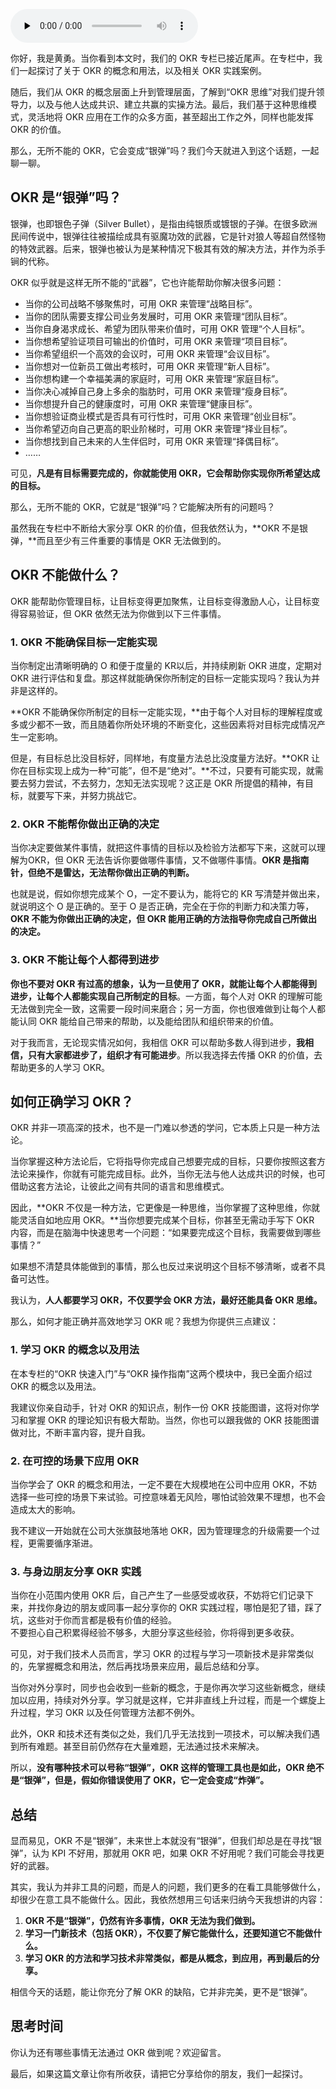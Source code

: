 <audio id="audio" title="33 | 无所不能的OKR，它会变成“银弹”吗？" controls="" preload="none"><source id="mp3" src="https://static001.geekbang.org/resource/audio/4b/ff/4b84cb988c3534941c34114e806a68ff.mp3"></audio>

你好，我是黄勇。当你看到本文时，我们的 OKR 专栏已接近尾声。在专栏中，我们一起探讨了关于 OKR 的概念和用法，以及相关 OKR 实践案例。

随后，我们从 OKR 的概念层面上升到管理层面，了解到“OKR 思维”对我们提升领导力，以及与他人达成共识、建立共赢的实操方法。最后，我们基于这种思维模式，灵活地将 OKR 应用在工作的众多方面，甚至超出工作之外，同样也能发挥 OKR 的价值。

那么，无所不能的 OKR，它会变成“银弹”吗？我们今天就进入到这个话题，一起聊一聊。

## OKR 是“银弹”吗？

银弹，也即银色子弹（Silver Bullet），是指由纯银质或镀银的子弹。在很多欧洲民间传说中，银弹往往被描绘成具有驱魔功效的武器，它是针对狼人等超自然怪物的特效武器。后来，银弹也被认为是某种情况下极其有效的解决方法，并作为杀手锏的代称。

OKR 似乎就是这样无所不能的“武器”，它也许能帮助你解决很多问题：

- 当你的公司战略不够聚焦时，可用 OKR 来管理“战略目标”。
- 当你的团队需要支撑公司业务发展时，可用 OKR 来管理“团队目标”。
- 当你自身渴求成长、希望为团队带来价值时，可用 OKR 管理“个人目标”。
- 当你想希望验证项目可输出的价值时，可用 OKR 来管理“项目目标”。
- 当你希望组织一个高效的会议时，可用 OKR 来管理“会议目标”。
- 当你想对一位新员工做出考核时，可用 OKR 来管理“新人目标”。
- 当你想构建一个幸福美满的家庭时，可用 OKR 来管理“家庭目标”。
- 当你决心减掉自己身上多余的脂肪时，可用 OKR 来管理“瘦身目标”。
- 当你想提升自己的健康度时，可用 OKR 来管理“健康目标”。
- 当你想验证商业模式是否具有可行性时，可用 OKR 来管理“创业目标”。
- 当你希望迈向自己更高的职业阶梯时，可用 OKR 来管理“择业目标”。
- 当你想找到自己未来的人生伴侣时，可用 OKR 来管理“择偶目标”。
- ……

可见，**凡是有目标需要完成的，你就能使用 OKR，它会帮助你实现你所希望达成的目标。**

那么，无所不能的 OKR，它就是“银弹”吗？它能解决所有的问题吗？

虽然我在专栏中不断给大家分享 OKR 的价值，但我依然认为，**OKR 不是银弹，**而且至少有三件重要的事情是 OKR 无法做到的。

## OKR 不能做什么？

OKR 能帮助你管理目标，让目标变得更加聚焦，让目标变得激励人心，让目标变得容易验证，但 OKR 依然无法为你做到以下三件事情。

### 1. OKR 不能确保目标一定能实现

当你制定出清晰明确的 O 和便于度量的 KR以后，并持续刷新 OKR 进度，定期对 OKR 进行评估和复盘。那这样就能确保你所制定的目标一定能实现吗？我认为并非是这样的。

**OKR 不能确保你所制定的目标一定能实现，**由于每个人对目标的理解程度或多或少都不一致，而且随着你所处环境的不断变化，这些因素将对目标完成情况产生一定影响。

但是，有目标总比没目标好，同样地，有度量方法总比没度量方法好。**OKR 让你在目标实现上成为一种“可能”，但不是“绝对”。**不过，只要有可能实现，就需要去努力尝试，不去努力，怎知无法实现呢？这正是 OKR 所提倡的精神，有目标，就要写下来，并努力挑战它。

### 2. OKR 不能帮你做出正确的决定

当你决定要做某件事情，就把这件事情的目标以及检验方法都写下来，这就可以理解为OKR，但 OKR 无法告诉你要做哪件事情，又不做哪件事情。**OKR 是指南针，但绝不是雷达，无法帮你做出正确的判断。**

也就是说，假如你想完成某个 O，一定不要认为，能将它的 KR 写清楚并做出来，就说明这个 O 是正确的。至于 O 是否正确，完全在于你的判断力和决策力等，**OKR 不能为你做出正确的决定，但 OKR 能用正确的方法指导你完成自己所做出的决定。**

### 3. OKR 不能让每个人都得到进步

**你也不要对 OKR 有过高的想象，认为一旦使用了 OKR，就能让每个人都能得到进步，让每个人都能实现自己所制定的目标**。一方面，每个人对 OKR 的理解可能无法做到完全一致，这需要一段时间来磨合；另一方面，你也很难做到让每个人都能认同 OKR 能给自己带来的帮助，以及能给团队和组织带来的价值。

对于我而言，无论现实情况如何，我相信 OKR 可以帮助多数人得到进步，**我相信，只有大家都进步了，组织才有可能进步**。所以我选择去传播 OKR 的价值，去帮助更多的人学习 OKR。

## 如何正确学习 OKR？

OKR 并非一项高深的技术，也不是一门难以参透的学问，它本质上只是一种方法论。

当你掌握这种方法论后，它将指导你完成自己想要完成的目标，只要你按照这套方法论来操作，你就有可能完成目标。此外，当你无法与他人达成共识的时候，也可借助这套方法论，让彼此之间有共同的语言和思维模式。

因此，**OKR 不仅是一种方法，它更像是一种思维，当你掌握了这种思维，你就能灵活自如地应用 OKR。**当你想要完成某个目标，你甚至无需动手写下 OKR 内容，而是在脑海中快速思考一个问题：“如果要完成这个目标，我需要做到哪些事情？”

如果想不清楚具体能做到的事情，那么也反过来说明这个目标不够清晰，或者不具备可达性。

我认为，**人人都要学习 OKR，不仅要学会 OKR 方法，最好还能具备 OKR 思维。**

那么，如何才能正确并高效地学习 OKR 呢？我想为你提供三点建议：

### 1. 学习 OKR 的概念以及用法

在本专栏的“OKR 快速入门”与“OKR 操作指南”这两个模块中，我已全面介绍过 OKR 的概念以及用法。

我建议你亲自动手，针对 OKR 的知识点，制作一份 OKR 技能图谱，这将对你学习和掌握 OKR 的理论知识有极大帮助。当然，你也可以跟我做的 OKR 技能图谱做对比，不断丰富内容，提升自我。

### 2. 在可控的场景下应用 OKR

当你学会了 OKR 的概念和用法，一定不要在大规模地在公司中应用 OKR，不妨选择一些可控的场景下来试验。可控意味着无风险，哪怕试验效果不理想，也不会造成太大的影响。

我不建议一开始就在公司大张旗鼓地落地 OKR，因为管理理念的升级需要一个过程，更需要循序渐进。

### 3. 与身边朋友分享 OKR 实践

当你在小范围内使用 OKR 后，自己产生了一些感受或收获，不妨将它们记录下来，并找你身边的朋友或同事一起分享你的 OKR 实践过程，哪怕是犯了错，踩了坑，这些对于你而言都是极有价值的经验。<br>
不要担心自己积累得经验不够多，大胆分享这些经验，你将得到更多收获。

可见，对于我们技术人员而言，学习 OKR 的过程与学习一项新技术是非常类似的，先掌握概念和用法，然后再找场景来应用，最后总结和分享。

当你对外分享时，同步也会收到一些新的概念，于是你再次学习这些新概念，继续加以应用，持续对外分享。学习就是这样，它并非直线上升过程，而是一个螺旋上升过程，学习 OKR 以及任何管理方法都不例外。

此外，OKR 和技术还有类似之处，我们几乎无法找到一项技术，可以解决我们遇到所有难题。甚至目前仍然存在大量难题，无法通过技术来解决。

所以，**没有哪种技术可以号称“银弹”，OKR 这样的管理工具也是如此，OKR 绝不是“银弹”，但是，假如你错误使用了 OKR，它一定会变成“炸弹”。**

## 总结

显而易见，OKR 不是“银弹”，未来世上本就没有“银弹”，但我们却总是在寻找“银弹”，认为 KPI 不好用，那就用 OKR 吧，如果 OKR 不好用呢？我们可能会寻找更好的武器。

其实，我认为并非工具的问题，而是人的问题，我们更多的在看工具能够做什么，却很少在意工具不能做什么。因此，我依然想用三句话来归纳今天我想讲的内容：

1. **OKR 不是“银弹”，仍然有许多事情，OKR 无法为我们做到。**
1. **学习一门新技术（包括 OKR），不仅要了解它能做什么，还要知道它不能做什么。**
1. **学习 OKR 的方法和学习技术非常类似，都是从概念，到应用，再到最后的分享。**

相信今天的话题，能让你充分了解 OKR 的缺陷，它并非完美，更不是“银弹”。

## 思考时间

你认为还有哪些事情无法通过 OKR 做到呢？欢迎留言。

最后，如果这篇文章让你有所收获，请把它分享给你的朋友，我们一起探讨。
